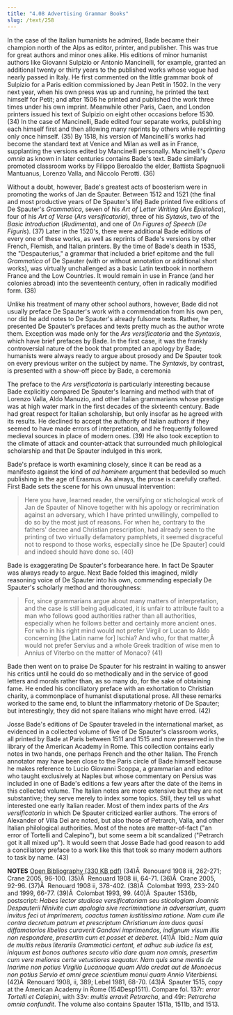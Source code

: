 ```yaml
---
title: "4.08 Advertising Grammar Books"
slug: /text/258
---
```

In the case of the Italian humanists he admired, Bade became their champion north of the Alps as editor, printer, and publisher. This was true for great authors and minor ones alike. His editions of minor humanist authors like Giovanni Sulpizio or Antonio Mancinelli, for example, granted an additional twenty or thirty years to the published works whose vogue had nearly passed in Italy. He first commented on the little grammar book of Sulpizio for a Paris edition commissioned by Jean Petit in 1502. In the very next year, when his own press was up and running, he printed the text himself for Petit; and after 1506 he printed and published the work three times under his own imprint. Meanwhile other Paris, Caen, and London printers issued his text of Sulpizio on eight other occasions before 1530. (34) In the case of Mancinelli, Bade edited four separate works, publishing each himself first and then allowing many reprints by others while reprinting only once himself. (35) By 1518, his version of Mancinelli's works had become the standard text at Venice and Milan as well as in France, supplanting the versions edited by Mancinelli personally. Mancinelli's <em>Opera omnia</em> as known in later centuries contains Bade's text. Bade similarly promoted classroom works by Filippo Beroaldo the elder, Battista Spagnuoli Mantuanus, Lorenzo Valla, and Niccolo Perotti. (36)

Without a doubt, however, Bade's greatest acts of boosterism were in promoting the works of Jan de Spauter. Between 1512 and 1521 (the final and most productive years of De Spauter's life) Bade printed five editions of De Spauter's <em>Grammatica</em>, seven of his <em>Art of Letter Writing</em> (<em>Ars Epistolica</em>), four of his <em>Art of Verse</em> (<em>Ars versificatoria</em>), three of his <em>Sytaxis</em>, two of the <em>Basic Introduction</em> (<em>Rudimenta</em>), and one of <em>On Figures of Speech</em> (<em>De Figuris</em>). (37) Later in the 1520's, there were additional Bade editions of every one of these works, as well as reprints of Bade's versions by other French, Flemish, and Italian printers. By the time of Bade's death in 1535, the "Despauterius," a grammar that included a brief epitome and the full <em>Grammatica</em> of De Spauter (with or without annotation or additional short works), was virtually unchallenged as a basic Latin textbook in northern France and the Low Countries. It would remain in use in France (and her colonies abroad) into the seventeenth century, often in radically modified form. (38)

Unlike his treatment of many other school authors, however, Bade did not usually preface De Spauter's work with a commendation from his own pen, nor did he add notes to De Spauter's already fulsome texts. Rather, he presented De Spauter's prefaces and texts pretty much as the author wrote them. Exception was made only for the <em>Ars versificatoria</em> and the <em>Syntaxis</em>, which have brief prefaces by Bade. In the first case, it was the frankly controversial nature of the book that prompted an apology by Bade; humanists were always ready to argue about prosody and De Spauter took on every previous writer on the subject by name. The <em>Syntaxis</em>, by contrast, is presented with a show-off piece by Bade, a ceremonia

The preface to the <em>Ars versificatoria</em> is particularly interesting because Bade explicitly compared De Spauter's learning and method with that of Lorenzo Valla, Aldo Manuzio, and other Italian grammarians whose prestige was at high water mark in the first decades of the sixteenth century. Bade had great respect for Italian scholarship, but only insofar as he agreed with its results. He declined to accept the authority of Italian authors if they seemed to have made errors of interpretation, and he frequently followed medieval sources in place of modern ones. (39) He also took exception to the climate of attack and counter-attack that surrounded much philological scholarship and that De Spauter indulged in this work.

Bade's preface is worth examining closely, since it can be read as a manifesto against the kind of <em>ad hominem</em> argument that bedeviled so much publishing in the age of Erasmus. As always, the prose is carefully crafted. First Bade sets the scene for his own unusual intervention:
<blockquote>Here you have, learned reader, the versifying or stichological work of Jan de Spauter of Ninove together with his apology or recrimination against an adversary, which I have printed unwillingly, compelled to do so by the most just of reasons. For when he, contrary to the fathers' decree and Christian prescription, had already seen to the printing of two virtually defamatory pamphlets, it seemed disgraceful not to respond to those works, especially since he [De Spauter] could and indeed should have done so. (40)</blockquote>
Bade is exaggerating De Spauter's forbearance here. In fact De Spauter was always ready to argue. Next Bade folded this imagined, mildly reasoning voice of De Spauter into his own, commending especially De Spauter's scholarly method and thoroughness:
<blockquote>For, since grammarians argue about many matters of interpretation, and the case is still being adjudicated, it is unfair to attribute fault to a man who follows good authorities rather than all authorities, especially when he follows better and certainly more ancient ones. For who in his right mind would not prefer Virgil or Lucan to Aldo concerning [the Latin name for] Ischia? And who, for that matter,Â  would not prefer Servius and a whole Greek tradition of wise men to Annius of Viterbo on the matter of Monaco? (41)</blockquote>
Bade then went on to praise De Spauter for his restraint in waiting to answer his critics until he could do so methodically and in the service of good letters and morals rather than, as so many do, for the sake of obtaining fame. He ended his conciliatory preface with an exhortation to Christian charity, a commonplace of humanist disputational prose. All these remarks worked to the same end, to blunt the inflammatory rhetoric of De Spauter; but interestingly, they did not spare Italians who might have erred. (42)

Josse Bade's editions of De Spauter traveled in the international market, as evidenced in a collected volume of five of De Spauter's classroom works, all printed by Bade at Paris between 1511 and 1515 and now preserved in the library of the American Academy in Rome. This collection contains early notes in two hands, one perhaps French and the other Italian. The French annotator may have been close to the Paris circle of Bade himself because he makes reference to Lucio Giovanni Scoppa, a grammarian and editor who taught exclusively at Naples but whose commentary on Persius was included in one of Bade's editions a few years after the date of the items in this collected volume. The Italian notes are more extensive but they are not substantive; they serve merely to index some topics. Still, they tell us what interested one early Italian reader. Most of them index parts of the <em>Ars versificatoria</em> in which De Spauter criticized earlier authors. The errors of Alexander of Villa Dei are noted, but also those of Petrarch, Valla, and other Italian philological authorities. Most of the notes are matter-of-fact ("an error of Tortelli and Calepino"), but some seem a bit scandalized ("Petrarch got it all mixed up"). It would seem that Josse Bade had good reason to add a conciliatory preface to a work like this that took so many modern authors to task by name. (43)

<strong>NOTES</strong>
<a href="http://www.humanismforsale.org/bibliography.pdf" target="new">Open Bibliography (330 KB pdf)</a>
(34)Â  Renouard 1908 iii, 262-271; Crane 2005, 96-100.
(35)Â  Renouard 1908 iii, 64-71.
(36)Â  Crane 2005, 92-96.
(37)Â  Renouard 1908 ii, 378-402.
(38)Â  Colombat 1993, 233-240 and 1999, 66-77.
(39)Â  Colombat 1993, 99.
(40)Â  Spauter 1536b, postscript: <em>Habes lector studiose versificatoriam seu sticologiam Joannis Despauterii Ninivite cum apologia sive recriminatione in adversarium, quam invitus feci ut imprimerem, coactus tamen iustitissima ratione. Nam cum ille contra decretum patrum et prescriptum Christianum iam duos quasi diffamatorios libellos curaverit Gandavi imprimendos, indignum visum illis non respondere, presertim cum et posset et deberet.</em>
(41)Â  Ibid.: <em>Nam quia de multis rebus literariis Grammatici certant, et adhuc sub iudice lis est, iniquum est bonos authores secuto vitio dare quam non omnis, presertim cum vere meliores certe vetustiores sequatur. Nam quis sane mentis de Inarime non potius Virgilio Lucanoque quam Aldo credat aut de Monoecus non potius Servio et omni grece scientium manui quam Annio Viterbiensi.</em>
(42)Â  Renouard 1908, ii, 389; Lebel 1981, 68-70.
(43)Â  Spauter 1515, copy at the American Academy in Rome (154Desp1511). Compare fol. 137r: <em>error Tortelli et Calepini</em>, with 33v: <em>multis erravit Petrarcha</em>, and 49r: <em>Petrarcha omnia confundit</em>. The volume also contains Spauter 1511a, 1511b, and 1513.
